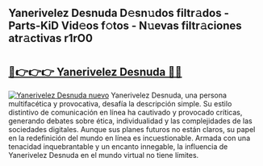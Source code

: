 ## Yanerivelez Desnuda D𝚎sn𝚞dos filtr𝚊dos - Parts-KiD Vid𝚎os f𝚘tos - N𝚞evas filtr𝚊ciones atr𝚊ctivas r1rO0

# <h2><a href="http://mb82g4s.tromn.icu/?c=Yanerivelez+Desnuda">🔗👉👉👉 Yanerivelez Desnuda 🔗🔗</a></h2>

[![Yanerivelez Desnuda nuevo](https://i.imgur.com/pEAQMta.gif)](http://mb82g4s.tromn.icu/?c=Yanerivelez+Desnuda)
Yanerivelez Desnuda, una persona multifacética y provocativa, desafía la descripción simple. Su estilo distintivo de comunicación en línea ha cautivado y provocado críticas, generando debates sobre ética, individualidad y las complejidades de las sociedades digitales. Aunque sus planes futuros no están claros, su papel en la redefinición del mundo en línea es incuestionable. Armada con una tenacidad inquebrantable y un encanto innegable, la influencia de Yanerivelez Desnuda en el mundo virtual no tiene límites.
